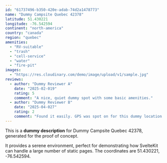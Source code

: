 ```yaml
---
id: "61737496-b350-420e-adab-74d2a1478773"
name: "Dummy Campsite Quebec 42378"
latitude: 51.430221
longitude: -76.542594
continent: "north-america"
country: "canada"
region: "quebec"
amenities:
  - "RV-suitable"
  - "trash"
  - "cell-service"
  - "water"
  - "fire-pit"
images:
  - "https://res.cloudinary.com/demo/image/upload/v1/sample.jpg"
reviews:
  - author: "Dummy Reviewer A"
    date: "2025-02-019"
    rating: 5
    comment: "A nice, quiet dummy spot with some basic amenities."
  - author: "Dummy Reviewer B"
    date: "2025-04-027"
    rating: 2
    comment: "Found it easily. GPS was spot on for this dummy location."
---
```


This is a **dummy description** for Dummy Campsite Quebec 42378, generated for the proof of concept.

It provides a serene environment, perfect for demonstrating how SvelteKit can handle a large number of static pages. The coordinates are 51.430221, -76.542594.
